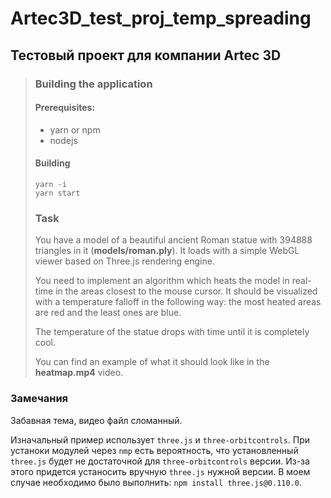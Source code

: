 # Artec3D_test_proj_temp_spreading
Тестовый проект для компании Artec 3D
---

> ### Building the application
> 
> #### Prerequisites:
> * yarn or npm
> * nodejs
> 
> #### Building
> ```
> yarn -i
> yarn start
> ```
> ### Task
> 
> You have a model of a beautiful ancient Roman statue with 394888 triangles in it (**models/roman.ply**).
> It loads with a simple WebGL viewer based on Three.js rendering engine.
> 
> You need to implement an algorithm which heats the model in real-time in the areas closest to the mouse cursor. It should be visualized 
> with a temperature falloff in the following way: the most heated areas are red and the least ones are blue.
> 
> The temperature of the statue drops with time until it is completely cool.
> 
> You can find an example of what it should look like in the **heatmap.mp4** video.

### Замечания
Забавная тема, видео файл сломанный.

Изначальный пример использует `three.js` и `three-orbitcontrols`.
При устаноки модулей через `nmp` есть вероятность, что установленный `three.js` будет не достаточной для `three-orbitcontrols` версии. 
Из-за этого придется устаносить вручную `three.js` нужной версии.
В моем случае необходимо было выполнить: ```npm install three.js@0.110.0```.

